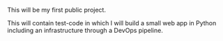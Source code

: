 This will be my first public project. 

This will contain test-code in which I will build a small web app in Python including an infrastructure through a DevOps pipeline.
